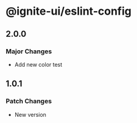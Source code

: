 # @ignite-ui/eslint-config

## 2.0.0

### Major Changes

- Add new color test

## 1.0.1

### Patch Changes

- New version
